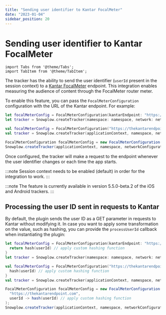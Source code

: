 ```yaml
---
title: "Sending user identifier to Kantar FocalMeter"
date: "2023-01-04"
sidebar_position: 20
---
```


# Sending user identifier to Kantar FocalMeter

```mdx-code-block
import Tabs from '@theme/Tabs';
import TabItem from '@theme/TabItem';
```

The tracker has the ability to send the user identifier (`userId` present in the session context) to a [Kantar FocalMeter](https://www.virtualmeter.co.uk/focalmeter) endpoint.
This integration enables measuring the audience of content through the FocalMeter router meter.

To enable this feature, you can pass the `FocalMeterConfiguration` configuration with the URL of the Kantar endpoint.
For example:

<Tabs groupId="platform">
  <TabItem value="ios" label="iOS" default>

```swift
let focalMeterConfig = FocalMeterConfiguration(kantarEndpoint: "https://thekantarendpoint.com")
let tracker = Snowplow.createTracker(namespace: namespace, network: networkConfig, configurations: [focalMeterConfig])
```

  </TabItem>
  <TabItem value="android" label="Android (Kotlin)">

```kotlin
val focalMeterConfig = FocalMeterConfiguration("https://thekantarendpoint.com")
val tracker = Snowplow.createTracker(applicationContext, namespace, networkConfiguration, focalMeterConfig)
```

  </TabItem>
  <TabItem value="android-java" label="Android (Java)">

```java
FocalMeterConfiguration focalMeterConfig = new FocalMeterConfiguration("https://thekantarendpoint.com");
Snowplow.createTracker(applicationContext, namespace, networkConfiguration, focalMeterConfig);
```

  </TabItem>
</Tabs>

Once configured, the tracker will make a request to the endpoint whenever the user identifier changes or each time the app starts.

:::note
Session context needs to be enabled (default) in order for the integration to work.
:::

:::note
The feature is currently available in version 5.5.0-beta.2 of the iOS and Android trackers.
:::

## Processing the user ID sent in requests to Kantar

By default, the plugin sends the user ID as a GET parameter in requests to Kantar without modifying it.
In case you want to apply some transformation on the value, such as hashing, you can provide the `processUserId` callback when instantiating the plugin:

<Tabs groupId="platform">
  <TabItem value="ios" label="iOS" default>

```swift
let focalMeterConfig = FocalMeterConfiguration(kantarEndpoint: "https://thekantarendpoint.com") { userId in
  return hash(userId) // apply custom hashing function
}
let tracker = Snowplow.createTracker(namespace: namespace, network: networkConfig, configurations: [focalMeterConfig])
```

  </TabItem>
  <TabItem value="android" label="Android (Kotlin)">

```kotlin
val focalMeterConfig = FocalMeterConfiguration("https://thekantarendpoint.com") { userId ->
  hash(userId) // apply custom hashing function
}
val tracker = Snowplow.createTracker(applicationContext, namespace, networkConfiguration, focalMeterConfig)
```

  </TabItem>
  <TabItem value="android-java" label="Android (Java)">

```java
FocalMeterConfiguration focalMeterConfig = new FocalMeterConfiguration(
  "https://thekantarendpoint.com",
  userId -> hash(userId) // apply custom hashing function
);
Snowplow.createTracker(applicationContext, namespace, networkConfiguration, focalMeterConfig);
```

  </TabItem>
</Tabs>
